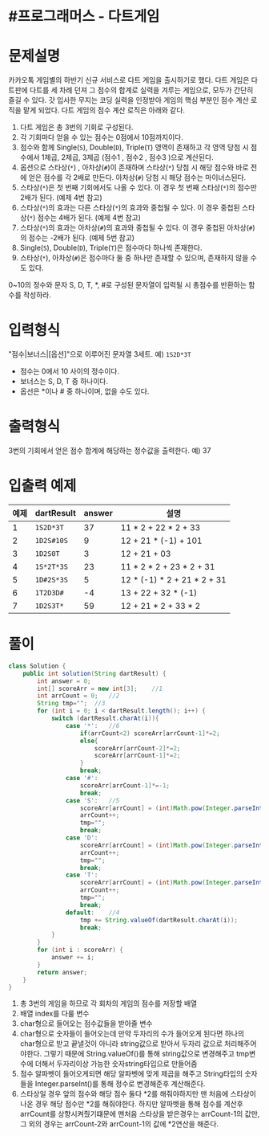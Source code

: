 # #프로그래머스 - 다트게임

# 문제설명

카카오톡 게임별의 하반기 신규 서비스로 다트 게임을 출시하기로 했다. 다트 게임은 다트판에 다트를 세 차례 던져 그 점수의 합계로 실력을 겨루는 게임으로, 모두가 간단히 즐길 수 있다.
갓 입사한 무지는 코딩 실력을 인정받아 게임의 핵심 부분인 점수 계산 로직을 맡게 되었다. 다트 게임의 점수 계산 로직은 아래와 같다.

1. 다트 게임은 총 3번의 기회로 구성된다.
2. 각 기회마다 얻을 수 있는 점수는 0점에서 10점까지이다.
3. 점수와 함께 Single(`S`), Double(`D`), Triple(`T`) 영역이 존재하고 각 영역 당첨 시 점수에서 1제곱, 2제곱, 3제곱 (점수1 , 점수2 , 점수3 )으로 계산된다.
4. 옵션으로 스타상(`*`) , 아차상(`#`)이 존재하며 스타상(`*`) 당첨 시 해당 점수와 바로 전에 얻은 점수를 각 2배로 만든다. 아차상(`#`) 당첨 시 해당 점수는 마이너스된다.
5. 스타상(`*`)은 첫 번째 기회에서도 나올 수 있다. 이 경우 첫 번째 스타상(`*`)의 점수만 2배가 된다. (예제 4번 참고)
6. 스타상(`*`)의 효과는 다른 스타상(`*`)의 효과와 중첩될 수 있다. 이 경우 중첩된 스타상(`*`) 점수는 4배가 된다. (예제 4번 참고)
7. 스타상(`*`)의 효과는 아차상(`#`)의 효과와 중첩될 수 있다. 이 경우 중첩된 아차상(`#`)의 점수는 -2배가 된다. (예제 5번 참고)
8. Single(`S`), Double(`D`), Triple(`T`)은 점수마다 하나씩 존재한다.
9. 스타상(`*`), 아차상(`#`)은 점수마다 둘 중 하나만 존재할 수 있으며, 존재하지 않을 수도 있다.

0~10의 정수와 문자 S, D, T, *, #로 구성된 문자열이 입력될 시 총점수를 반환하는 함수를 작성하라.

# 입력형식

"점수|보너스|[옵션]"으로 이루어진 문자열 3세트.
예) `1S2D*3T`

- 점수는 0에서 10 사이의 정수이다.
- 보너스는 S, D, T 중 하나이다.
- 옵선은 *이나 # 중 하나이며, 없을 수도 있다.

# 출력형식

3번의 기회에서 얻은 점수 합계에 해당하는 정수값을 출력한다.
예) 37

# 입출력 예제

| 예제 | dartResult | answer | 설명                        |
| ---- | ---------- | ------ | --------------------------- |
| 1    | `1S2D*3T`  | 37     | 11 * 2 + 22 * 2 + 33        |
| 2    | `1D2S#10S` | 9      | 12 + 21 * (-1) + 101        |
| 3    | `1D2S0T`   | 3      | 12 + 21 + 03                |
| 4    | `1S*2T*3S` | 23     | 11 * 2 * 2 + 23 * 2 + 31    |
| 5    | `1D#2S*3S` | 5      | 12 * (-1) * 2 + 21 * 2 + 31 |
| 6    | `1T2D3D#`  | -4     | 13 + 22 + 32 * (-1)         |
| 7    | `1D2S3T*`  | 59     | 12 + 21 * 2 + 33 * 2        |



# 풀이

```java
class Solution {
    public int solution(String dartResult) {
        int answer = 0;
		int[] scoreArr = new int[3];	//1
		int arrCount = 0;	//2
		String tmp="";	//3
		for (int i = 0; i < dartResult.length(); i++) {
			switch (dartResult.charAt(i)){
				case '*':	//6
					if(arrCount<2) scoreArr[arrCount-1]*=2;
					else{
						scoreArr[arrCount-2]*=2;
						scoreArr[arrCount-1]*=2;
					}
					break;
				case '#':
					scoreArr[arrCount-1]*=-1;
					break;
				case 'S':	//5
					scoreArr[arrCount] = (int)Math.pow(Integer.parseInt(tmp),1);
					arrCount++;
					tmp="";
					break;
				case 'D':
					scoreArr[arrCount] = (int)Math.pow(Integer.parseInt(tmp),2);
					arrCount++;
					tmp="";
					break;
				case 'T':
					scoreArr[arrCount] = (int)Math.pow(Integer.parseInt(tmp),3);
					arrCount++;
					tmp="";
					break;
				default:	//4
					tmp += String.valueOf(dartResult.charAt(i));
					break;
			}
		}
		for (int i : scoreArr) {
			answer += i;
		}
		return answer;
    }
}
```

1. 총 3번의 게임을 하므로 각 회차의 게임의 점수를 저장할 배열
2. 배열 index를 다룰 변수
3. char형으로 들어오는 점수값들을 받아줄 변수
4. char형으로 숫자들이 들어오는데 만약 두자리의 수가 들어오게 된다면 하나의 char형으로 받고 끝낼것이 아니라 string값으로 받아서 두자리 값으로 처리해주어야한다.
   그렇기 때문에 String.valueOf()를 통해 string값으로 변경해주고 tmp변수에 더해서 두자리이상 가능한 숫자string타입으로 만들어줌
5. 점수 알파벳이 들어오게되면 해당 알파벳에 맞게 제곱을 해주고 String타입의 숫자들을 Integer.parseInt()를 통해 정수로 변경해준후 계산해준다.
6. 스타상일 경우 앞의 점수와 해당 점수 둘다 *2를 해줘야하지만 맨 처음에 스타상이 나온 경우 해당 점수만 *2를 해줘야한다.
   하지만 알파벳을 통해 점수를 계산후 arrCount를 상향시켜줬기떄문에 맨처음 스타상을 받은경우는 arrCount-1의 값만, 그 외의 경우는 arrCount-2와 arrCount-1의 값에 *2연산을 해준다.